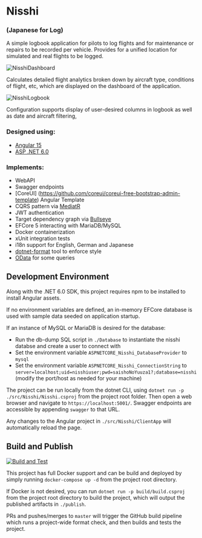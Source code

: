 # Nisshi
### (Japanese for Log)

A simple logbook application for pilots to log flights and for maintenance or repairs to be recorded per vehicle. Provides for a unified location for simulated and real flights to be logged.

![NisshiDashboard](https://user-images.githubusercontent.com/15899769/212988266-8a0f240b-ef8d-42da-84ef-5a2010992062.png)

Calculates detailed flight analytics broken down by aircraft type, conditions of flight, etc, which are displayed on the dashboard of the application.

![NisshiLogbook](https://user-images.githubusercontent.com/15899769/212988377-31a902a0-3f42-4662-9886-2ba6d21944ad.png)

Configuration supports display of user-desired columns in logbook as well as date and aircraft filtering,

### Designed using:
- [Angular 15](https://github.com/angular/angular) 
- [ASP .NET 6.0](https://github.com/dotnet/aspnetcore)

### Implements:
- WebAPI
- Swagger endpoints
- [CoreUI] (https://github.com/coreui/coreui-free-bootstrap-admin-template) Angular Template
- CQRS pattern via [MediatR](https://github.com/jbogard/MediatR)
- JWT authentication 
- Target dependency graph via [Bullseye](https://github.com/adamralph/bullseye)
- EFCore 5 interacting with MariaDB/MySQL
- Docker containerization
- xUnit integration tests
- i18n support for English, German and Japanese
- [dotnet-format](https://github.com/dotnet/format) tool to enforce style
- [OData](https://github.com/OData/AspNetCoreOData) for some queries

## Development Environment

Along with the .NET 6.0 SDK, this project requires npm to be installed to install Angular assets.

If no environment variables are defined, an in-memory EFCore database is used with sample data seeded on application startup.

If an instance of MySQL or MariaDB is desired for the database:
 - Run the db-dump SQL script in `./Database` to instantiate the nisshi databse and create a user to connect with
 - Set the environment variable `ASPNETCORE_Nisshi_DatabaseProvider` to `mysql`
 - Set the environment variable `ASPNETCORE_Nisshi_ConnectionString` to `server=localhost;uid=nisshiuser;pwd=saishoNoYuuza1?;database=nisshi` (modify the port/host as needed for your machine)

The project can be run locally from the dotnet CLI, using `dotnet run -p ./src/Nisshi/Nisshi.csproj` from the project root folder. Then open a web browser and navigate to `https://localhost:5001/`. Swagger endpoints are accessible by appending `swagger` to that URL.

Any changes to the Angular project in `./src/Nisshi/ClientApp` will automatically reload the page.

## Build and Publish

[![Build and Test](https://github.com/chris-ali/nisshi/actions/workflows/buildAndTest.yml/badge.svg)](https://github.com/chris-ali/nisshi/actions/workflows/buildAndTest.yml)

This project has full Docker support and can be build and deployed by simply running `docker-compose up -d` from the project root directory. 

If Docker is not desired, you can run `dotnet run -p build/build.csproj` from the project root directory to build the project, which will output the published artifacts in `./publish`.

PRs and pushes/merges to `master` will trigger the GitHub build pipeline which runs a project-wide format check, and then builds and tests the project.
